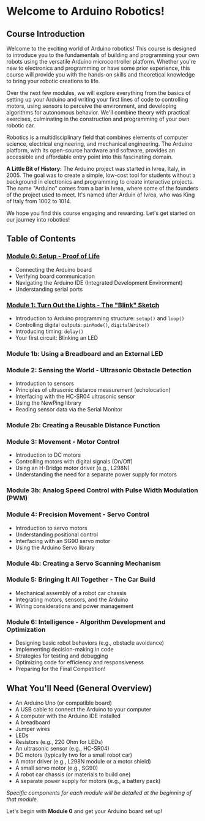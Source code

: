 # Welcome to Arduino Robotics!

## Course Introduction
Welcome to the exciting world of Arduino robotics! This course is designed to introduce you to the fundamentals of building and programming your own robots using the versatile Arduino microcontroller platform. Whether you're new to electronics and programming or have some prior experience, this course will provide you with the hands-on skills and theoretical knowledge to bring your robotic creations to life.

Over the next few modules, we will explore everything from the basics of setting up your Arduino and writing your first lines of code to controlling motors, using sensors to perceive the environment, and developing algorithms for autonomous behavior. We'll combine theory with practical exercises, culminating in the construction and programming of your own robotic car.

Robotics is a multidisciplinary field that combines elements of computer science, electrical engineering, and mechanical engineering. The Arduino platform, with its open-source hardware and software, provides an accessible and affordable entry point into this fascinating domain.

**A Little Bit of History:** The Arduino project was started in Ivrea, Italy, in 2005. The goal was to create a simple, low-cost tool for students without a background in electronics and programming to create interactive projects. The name "Arduino" comes from a bar in Ivrea, where some of the founders of the project used to meet. It's named after Arduin of Ivrea, who was King of Italy from 1002 to 1014.

We hope you find this course engaging and rewarding. Let's get started on our journey into robotics!

## Table of Contents

### [Module 0: Setup - Proof of Life](https://github.com/millecodex/ArduinoRobotics/blob/main/Module_00.md)
- Connecting the Arduino board
- Verifying board communication
- Navigating the Arduino IDE (Integrated Development Environment)
- Understanding serial ports

### [Module 1: Turn Out the Lights - The "Blink" Sketch](https://github.com/millecodex/ArduinoRobotics/blob/main/Module_01.md)
- Introduction to Arduino programming structure: `setup()` and `loop()`
- Controlling digital outputs: `pinMode()`, `digitalWrite()`
- Introducing timing: `delay()`
- Your first circuit: Blinking an LED

### Module 1b: Using a Breadboard and an External LED

### Module 2: Sensing the World - Ultrasonic Obstacle Detection
- Introduction to sensors
- Principles of ultrasonic distance measurement (echolocation)
- Interfacing with the HC-SR04 ultrasonic sensor
- Using the NewPing library
- Reading sensor data via the Serial Monitor

### Module 2b: Creating a Reusable Distance Function

### Module 3: Movement - Motor Control
- Introduction to DC motors
- Controlling motors with digital signals (On/Off)
- Using an H-Bridge motor driver (e.g., L298N)
- Understanding the need for a separate power supply for motors

### Module 3b: Analog Speed Control with Pulse Width Modulation (PWM)

### Module 4: Precision Movement - Servo Control
- Introduction to servo motors
- Understanding positional control
- Interfacing with an SG90 servo motor
- Using the Arduino Servo library

### Module 4b: Creating a Servo Scanning Mechanism

### Module 5: Bringing It All Together - The Car Build
- Mechanical assembly of a robot car chassis
- Integrating motors, sensors, and the Arduino
- Wiring considerations and power management

### Module 6: Intelligence - Algorithm Development and Optimization
- Designing basic robot behaviors (e.g., obstacle avoidance)
- Implementing decision-making in code
- Strategies for testing and debugging
- Optimizing code for efficiency and responsiveness
- Preparing for the Final Competition!

## What You'll Need (General Overview)
- An Arduino Uno (or compatible board)
- A USB cable to connect the Arduino to your computer
- A computer with the Arduino IDE installed
- A breadboard
- Jumper wires
- LEDs
- Resistors (e.g., 220 Ohm for LEDs)
- An ultrasonic sensor (e.g., HC-SR04)
- DC motors (typically two for a small robot car)
- A motor driver (e.g., L298N module or a motor shield)
- A small servo motor (e.g., SG90)
- A robot car chassis (or materials to build one)
- A separate power supply for motors (e.g., a battery pack)

*Specific components for each module will be detailed at the beginning of that module.*

Let's begin with **Module 0** and get your Arduino board set up!
